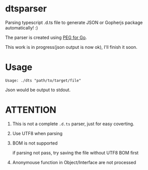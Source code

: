 # dtsparser
Parsing typescript .d.ts file to generate JSON or Gopherjs package automatically! :)

The parser is created using [PEG for Go](https://github.com/pointlander/peg).

This work is in progress(json output is now ok), I'll finish it soon. 

# Usage

    Usage: ./dts "path/to/target/file"

Json would be output to stdout.

# ATTENTION

1. This is not a complete `.d.ts` parser, just for easy coverting.
2. Use UTF8 when parsing
3. BOM is not supported
    
    if parsing not pass, try saving the file without UTF8 BOM first

4. Anonymouse function in Object/Interface are not processed
